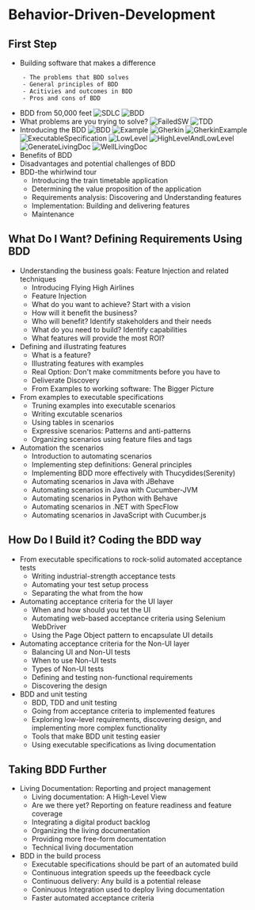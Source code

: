 # Behavior-Driven-Development

## First Step
- Building software that makes a difference
```
    - The problems that BDD solves
    - General principles of BDD
    - Acitivies and outcomes in BDD
    - Pros and cons of BDD
```
  - BDD from 50,000 feet
  ![SDLC](resoucrce/TraditionalSDLC.png)
  ![BDD](resoucrce/BDD.png)
  - What problems are you trying to solve?
  ![FailedSW](resoucrce/FailedSW.png)
  ![TDD](resoucrce/TDD.png)
  - Introducing the BDD
  ![BDD](resoucrce/ActivitiesAndOutcomeBDD.png)
  ![Example](resoucrce/ExamplesRole.png)
  ![Gherkin](resoucrce/GherkinStructure.png)
  ![GherkinExample](resoucrce/GherkinExample.png)
  ![ExecutableSpecification](resoucrce/ExecutableSpecification.png)
  ![LowLevel](resoucrce/LowLevelExecutableSpecification.png)
  ![HighLevelAndLowLevel](resoucrce/HighLevelAndLowLevelExecutableSpecification.png)
  ![GenerateLivingDoc](resoucrce/GenerateLivingDoc.png)
  ![WellLivingDoc](resoucrce/WellOrganizedLivingDoc.png)
  - Benefits of BDD
  - Disadvantages and potential challenges of BDD
- BDD-the whirlwind tour
  - Introducing the train timetable application
  - Determining the value proposition of the application
  - Requirements analysis: Discovering and Understanding features
  - Implementation: Building and delivering features
  - Maintenance

## What Do I Want? Defining Requirements Using BDD
- Understanding the business goals: Feature Injection and related techniques
  - Introducing Flying High Airlines
  - Feature Injection
  - What do you want to achieve? Start with a vision
  - How will it benefit the business?
  - Who will benefit? Identify stakeholders and their needs
  - What do you need to build? Identify capabilities
  - What features will provide the most ROI?
- Defining and illustrating features
  - What is a feature?
  - Illustrating features with examples
  - Real Option: Don't make commitments before you have to
  - Deliverate Discovery
  - From Examples to working software: The Bigger Picture
- From examples to executable specifications
  - Truning examples into executable scenarios
  - Writing excutable scenarios
  - Using tables in scenarios
  - Expressive scenarios: Patterns and anti-patterns
  - Organizing scenarios using feature files and tags
- Automation the scenarios
  - Introduction to automating scenarios
  - Implementing step definitions: General principles
  - Implementing BDD more effectively with Thucydides(Serenity)
  - Automating scenarios in Java with JBehave
  - Automating scenarios in Java with Cucumber-JVM
  - Automating scenarios in Python with Behave
  - Automating scenarios in .NET with SpecFlow
  - Automating scenarios in JavaScript with Cucumber.js

## How Do I Build it? Coding the BDD way
- From executable specifications to rock-solid automated acceptance tests
  - Writing industrial-strength acceptance tests
  - Automating your test setup process
  - Separating the what from the how
- Automating acceptance criteria for the UI layer
  - When and how should you tet the UI
  - Automating web-based acceptance criteria using Selenium WebDriver
  - Using the Page Object pattern to encapsulate UI details
- Automating acceptance criteria for the Non-UI layer
  - Balancing UI and Non-UI tests
  - When to use Non-UI tests
  - Types of Non-UI tests
  - Defining and testing non-functional requirements
  - Discovering the design
- BDD and unit testing
  - BDD, TDD and unit testing
  - Going from acceptance criteria to implemented features
  - Exploring low-level requirements, discovering design, and implementing more complex functionality
  - Tools that make BDD unit testing easier
  - Using executable specifications as living documentation

## Taking BDD Further
- Living Documentation: Reporting and project management
  - Living documentation: A High-Level View
  - Are we there yet? Reporting on feature readiness and feature coverage
  - Integrating a digital product backlog
  - Organizing the living documentation
  - Providing more free-form documentation
  - Technical living documentation
- BDD in the build process
  - Executable specifications should be part of an automated build
  - Continuous integration speeds up the feeedback cycle
  - Continuous delivery: Any build is a potential release
  - Coninuous Integration used to deploy living documentation
  - Faster automated acceptance criteria